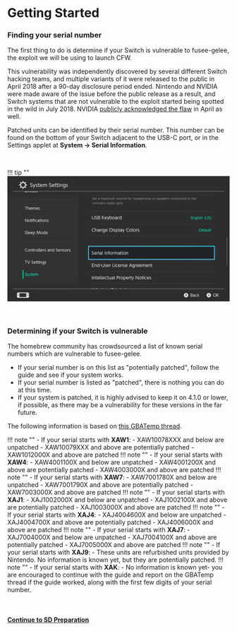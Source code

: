 # Getting Started

### Finding your serial number

The first thing to do is determine if your Switch is vulnerable to fusee-gelee, the exploit we will be using to launch CFW.

This vulnerability was independently discovered by several different Switch hacking teams, and multiple variants of it were released to the public in April 2018 after a 90-day disclosure period ended. Nintendo and NVIDIA were made aware of the issue before the public release as a result, and Switch systems that are not vulnerable to the exploit started being spotted in the wild in July 2018. NVIDIA [publicly acknowledged the flaw](https://nvidia.custhelp.com/app/answers/detail/a_id/4660/~/security-notice%3A-nvidia-tegra-rcm-vulnerability) in April as well.

Patched units can be identified by their serial number. This number can be found on the bottom of your Switch adjacent to the USB-C port, or in the Settings applet at **System -> Serial Information**.

&nbsp;

!!! tip ""
    ![Visual for System Settings serial location](../user_guide/img/getting_started_serial_location.jpg)

&nbsp;

### Determining if your Switch is vulnerable

The homebrew community has crowdsourced a list of known serial numbers which are vulnerable to fusee-gelee. 

- If your serial number is on this list as "potentially patched", follow the guide and see if your system works. 
- If your serial number is listed as "patched", there is nothing you can do at this time. 
- If your system is patched, it is highly advised to keep it on 4.1.0 or lower, if possible, as there may be a vulnerability for these versions in the far future.

The following information is based on [this GBATemp thread](https://gbatemp.net/threads/switch-informations-by-serial-number-read-the-first-post-before-asking-questions.481215/).


!!! note ""
    - If your serial starts with **XAW1**:
        - XAW10078XXX and below are unpatched
        - XAW10079XXX and above are potentially patched
        - XAW1012000X and above are patched
!!! note ""
    - If your serial starts with **XAW4**:
        - XAW4001100X and below are unpatched
        - XAW4001200X and above are potentially patched
        - XAW4003000X and above are patched
!!! note ""
    - If your serial starts with **XAW7**:
        - XAW7001780X and below are unpatched
        - XAW7001790X and above are potentially patched
        - XAW7003000X and above are patched
!!! note ""
    - If your serial starts with **XAJ1**:
        - XAJ1002000X and below are unpatched
        - XAJ1002100X and above are potentially patched
        - XAJ1003000X and above are patched
!!! note ""
    - If your serial starts with **XAJ4**:
        - XAJ4004600X and below are unpatched
        - XAJ4004700X and above are potentially patched
        - XAJ4006000X and above are patched
!!! note ""
    - If your serial starts with **XAJ7**:
        - XAJ7004000X and below are unpatched
        - XAJ7004100X and above are potentially patched
        - XAJ7005000X and above are patched
!!! note ""
    - If your serial starts with **XAJ9**:
        - These units are refurbished units provided by Nintendo. No information is known yet, but they are potentially patched.
!!! note ""
    - If your serial starts with **XAK**:
        - No information is known yet- you are encouraged to continue with the guide and report on the GBATemp thread if the guide worked, along with the first few digits of your serial number.

&nbsp;

#### [Continue to SD Preparation](sd_preparation.md)